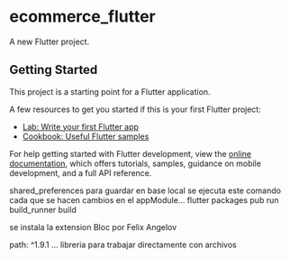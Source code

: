 # ecommerce_flutter

A new Flutter project.

## Getting Started

This project is a starting point for a Flutter application.

A few resources to get you started if this is your first Flutter project:

- [Lab: Write your first Flutter app](https://docs.flutter.dev/get-started/codelab)
- [Cookbook: Useful Flutter samples](https://docs.flutter.dev/cookbook)

For help getting started with Flutter development, view the
[online documentation](https://docs.flutter.dev/), which offers tutorials,
samples, guidance on mobile development, and a full API reference.

shared_preferences para guardar en base local
se ejecuta este comando cada que se hacen cambios en el appModule... flutter packages pub run build_runner build

se instala la extension Bloc por Felix Angelov

path: ^1.9.1 ... libreria para trabajar directamente con archivos
